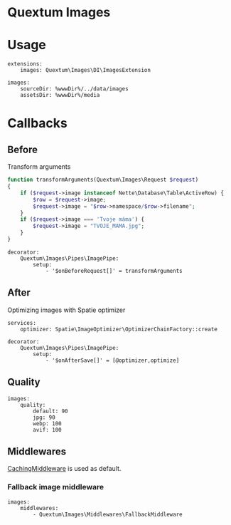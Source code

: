 # Quextum Images

# Usage

```neon
extensions:
	images: Quextum\Images\DI\ImagesExtension

images:
	sourceDir: %wwwDir%/../data/images
	assetsDir: %wwwDir%/media
```

# Callbacks

## Before

Transform arguments

```php 
function transformArguments(Quextum\Images\Request $request)
{
    if ($request->image instanceof Nette\Database\Table\ActiveRow) {
        $row = $request->image;
        $request->image = "$row->namespace/$row->filename";
    }
    if ($request->image === 'Tvoje máma') {
        $request->image = "TVOJE_MAMA.jpg";
    }
}
```

```neon
decorator:
    Quextum\Images\Pipes\ImagePipe:
        setup:
            - '$onBeforeRequest[]' = transformArguments
```

## After

Optimizing images with Spatie optimizer

```neon
services:
	optimizer: Spatie\ImageOptimizer\OptimizerChainFactory::create

decorator:
    Quextum\Images\Pipes\ImagePipe:
        setup:
            - '$onAfterSave[]' = [@optimizer,optimize]
```

## Quality

```neon
images:
	quality:
		default: 90
		jpg: 90
		webp: 100
		avif: 100
```

## Middlewares
[CachingMiddleware](src/Middlewares/CachingMiddleware.php) is used as default.
### Fallback image middleware
```neon
images:
	middlewares:
	    - Quextum\Images\Middlewares\FallbackMiddleware
```
